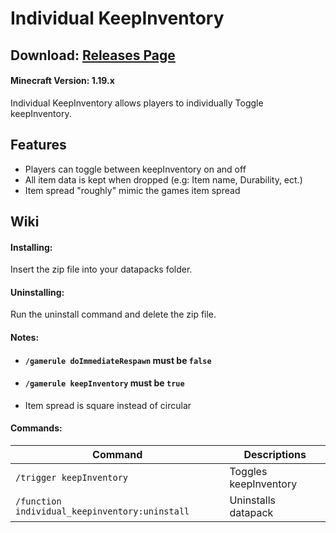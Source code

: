 # Individual KeepInventory
## Download: [Releases Page](https://github.com/DominoWWW/Individual-KeepInventory/releases)
#### Minecraft Version: 1.19.x
Individual KeepInventory allows players to individually Toggle keepInventory.
## Features
- Players can toggle between keepInventory on and off
- All item data is kept when dropped (e.g: Item name, Durability, ect.)
- Item spread "roughly" mimic the games item spread

## Wiki
#### Installing:
Insert the zip file into your datapacks folder.

#### Uninstalling:
Run the uninstall command and delete the zip file.

#### Notes:
- #### ```/gamerule doImmediateRespawn``` must be ```false```
- #### ```/gamerule keepInventory``` must be ```true```
- Item spread is square instead of circular

#### Commands:
| Command | Descriptions |
| --- | --- |
| ```/trigger keepInventory``` | Toggles keepInventory |
| ```/function individual_keepinventory:uninstall``` | Uninstalls datapack |

